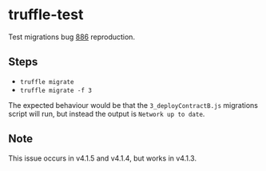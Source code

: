 # truffle-test
Test migrations bug [886](https://github.com/trufflesuite/truffle/issues/886) reproduction.

## Steps
- `truffle migrate`
- `truffle migrate -f 3`

The expected behaviour would be that the `3_deployContractB.js` migrations script will run, but instead the output is `Network up to date`.

## Note
This issue occurs in v4.1.5 and v4.1.4, but works in v4.1.3.

